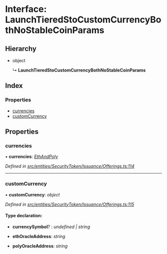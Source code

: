 # Interface: LaunchTieredStoCustomCurrencyBothNoStableCoinParams

## Hierarchy

- object

  ↳ **LaunchTieredStoCustomCurrencyBothNoStableCoinParams**

## Index

### Properties

- [currencies](_entities_securitytoken_issuance_offerings_.launchtieredstocustomcurrencybothnostablecoinparams.md#currencies)
- [customCurrency](_entities_securitytoken_issuance_offerings_.launchtieredstocustomcurrencybothnostablecoinparams.md#customcurrency)

## Properties

### currencies

• **currencies**: _[EthAndPoly](../modules/_entities_securitytoken_issuance_offerings_.md#ethandpoly)_

_Defined in [src/entities/SecurityToken/Issuance/Offerings.ts:114](https://github.com/PolymathNetwork/polymath-sdk/blob/c47ae7a/src/entities/SecurityToken/Issuance/Offerings.ts#L114)_

---

### customCurrency

• **customCurrency**: _object_

_Defined in [src/entities/SecurityToken/Issuance/Offerings.ts:115](https://github.com/PolymathNetwork/polymath-sdk/blob/c47ae7a/src/entities/SecurityToken/Issuance/Offerings.ts#L115)_

#### Type declaration:

- **currencySymbol**? : _undefined | string_

- **ethOracleAddress**: _string_

- **polyOracleAddress**: _string_
